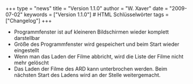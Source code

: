 +++
type = "news"
title = "Version 1.1.0"
author = "W. Xaver"
date = "2009-07-02"
keywords = ["Version 1.1.0"] # HTML Schlüsselwörter
tags = ["Changelog"]
+++

- Programmfenster ist auf kleineren Bildschirmen wieder komplett darstellbar
- Größe des Programmfenster wird gespeichert und beim Start wieder eingestellt
- Wenn man das Laden der Filme abbricht, wird die Liste der Filme nicht mehr gelöscht
- Das Laden der Filme des ARD kann unterbrochen werden. Beim nächsten Start des Ladens wird an der Stelle weitergemacht.
<!--more-->
